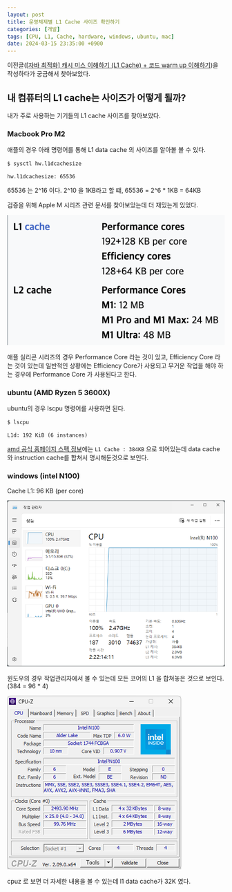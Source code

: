 ```yaml
---
layout: post
title: 운영체제별 L1 Cache 사이즈 확인하기
categories: [개발]
tags: [CPU, L1, Cache, hardware, windows, ubuntu, mac]
date: 2024-03-15 23:35:00 +0900
---
```


이전글([[자바 최적화] 캐시 미스 이해하기 (L1 Cache) + 코드 warm up 이해하기](/2024/03/15/java-l1-cache-miss))을 작성하다가 궁금해서 찾아보았다.

## 내 컴퓨터의 L1 cache는 사이즈가 어떻게 될까?

내가 주로 사용하는 기기들의 L1 cache 사이즈를 찾아보았다.

### Macbook Pro M2

애플의 경우 아래 명령어를 통해 L1 data cache 의 사이즈를 알아볼 볼 수 있다.

```shell
$ sysctl hw.l1dcachesize
```

```shell
hw.l1dcachesize: 65536
```

65536 는 2^16 이다. 2^10 을 1KB라고 할 떄, 65536 = 2^6 \* 1KB = 64KB

검증을 위해 Apple M 시리즈 관련 문서를 찾아보았는데 더 재밌는게 있었다.

![m1-cache-size](/assets/images/2024-03-15-how-to-find-my-cpu-l1-cache-size/m1-cache-size.png)

애플 실리콘 시리즈의 경우 Performance Core 라는 것이 있고, Efficiency Core 라는 것이 있는데
일반적인 상황에는 Efficiency Core가 사용되고 무거운 작업을 해야 하는 경우에 Performance Core 가 사용된다고 한다.

### ubuntu (AMD Ryzen 5 3600X)

ubuntu의 경우 lscpu 명령어를 사용하면 된다.

```shell
$ lscpu
```

```shell
L1d: 192 KiB (6 instances)
```

[amd 공식 홈페이지 스펙 정보](https://www.amd.com/en/support/cpu/amd-ryzen-processors/amd-ryzen-5-desktop-processors/amd-ryzen-5-3600x)에는 `L1 Cache : 384KB` 으로 되어있는데 data cache 와 instruction cache를 합쳐서 명시해둔것으로 보인다.

### windows (intel N100)

Cache L1: 96 KB (per core)

![windows-task-manager](/assets/images/2024-03-15-how-to-find-my-cpu-l1-cache-size/windows-task-manager.png)

윈도우의 경우 작업관리자에서 볼 수 있는데 모든 코어의 L1 을 합쳐놓은 것으로 보인다. (384 = 96 \* 4)

![windows-cpuz](/assets/images/2024-03-15-how-to-find-my-cpu-l1-cache-size/windows-cpuz.png)

cpuz 로 보면 더 자세한 내용을 볼 수 있는데 l1 data cache가 32K 였다.
